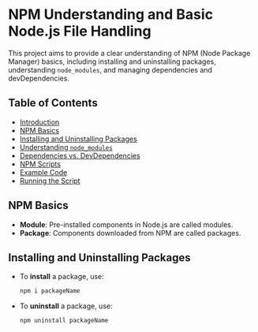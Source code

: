 # NPM Understanding and Basic Node.js File Handling

This project aims to provide a clear understanding of NPM (Node Package Manager) basics, including installing and uninstalling packages, understanding `node_modules`, and managing dependencies and devDependencies.

## Table of Contents

- [Introduction](#introduction)
- [NPM Basics](#npm-basics)
- [Installing and Uninstalling Packages](#installing-and-uninstalling-packages)
- [Understanding `node_modules`](#understanding-node_modules)
- [Dependencies vs. DevDependencies](#dependencies-vs-devdependencies)
- [NPM Scripts](#npm-scripts)
- [Example Code](#example-code)
- [Running the Script](#running-the-script)

## NPM Basics

- **Module**: Pre-installed components in Node.js are called modules.
- **Package**: Components downloaded from NPM are called packages.

## Installing and Uninstalling Packages

- To **install** a package, use:
  ```bash
  npm i packageName
- To **uninstall** a package, use:
  ```bash
  npm uninstall packageName
